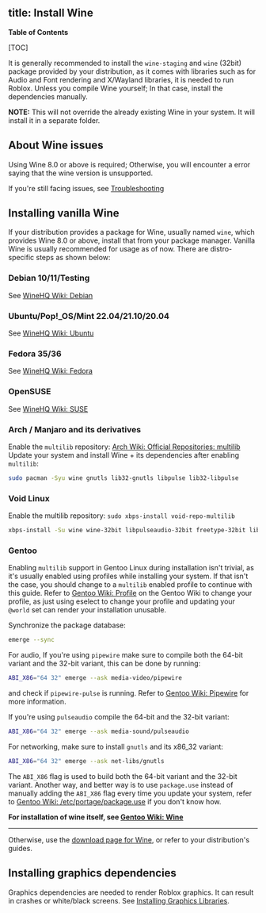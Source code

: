 title: Install Wine
---

**Table of Contents**

[TOC]

It is generally recommended to install the `wine-staging` and `wine` (32bit) package provided by your distribution, as it comes with libraries such as for Audio and Font rendering and X/Wayland libraries, it is needed to run Roblox.
Unless you compile Wine yourself; In that case, install the dependencies manually.

**NOTE:** This will not override the already existing Wine in your system. It will install it in a separate folder.

## About Wine issues

Using Wine 8.0 or above is required; Otherwise, you will encounter a error saying that the wine version is unsupported.

If you're still facing issues, see [Troubleshooting](Troubleshooting)

## Installing vanilla Wine

If your distribution provides a package for Wine, usually named `wine`, which provides Wine 8.0 or above,
install that from your package manager. Vanilla Wine is usually recommended for usage as of now.
There are distro-specific steps as shown below:

### Debian 10/11/Testing

See [WineHQ Wiki: Debian](https://wiki.winehq.org/Debian)

### Ubuntu/Pop!_OS/Mint 22.04/21.10/20.04

See [WineHQ Wiki: Ubuntu](https://wiki.winehq.org/Ubuntu)

### Fedora 35/36

See [WineHQ Wiki: Fedora](https://wiki.winehq.org/Fedora)

### OpenSUSE

See [WineHQ Wiki: SUSE](https://en.opensuse.org/Wine#Repositories)

### Arch / Manjaro and its derivatives

Enable the `multilib` repository: [Arch Wiki: Official Repositories: multilib](https://wiki.archlinux.org/title/official_repositories#multilib)<br />
Update your system and install Wine + its dependencies after enabling `multilib`:
```sh
sudo pacman -Syu wine gnutls lib32-gnutls libpulse lib32-libpulse
```

### Void Linux

Enable the multilib repository: `sudo xbps-install void-repo-multilib`
```sh
xbps-install -Su wine wine-32bit libpulseaudio-32bit freetype-32bit libgcc-32bit
```

### Gentoo

Enabling `multilib` support in Gentoo Linux during installation isn't trivial, as it's usually enabled using profiles while installing your system. If that isn't the case, you should change to a `multilib` enabled profile to continue with this guide. Refer to [Gentoo Wiki: Profile](https://wiki.gentoo.org/wiki/Profile_(Portage) "`Profile`") on the Gentoo Wiki to change your profile, as just using eselect to change your profile and updating your `@world` set can render your installation unusable.

Synchronize the package database:
```sh
emerge --sync
```

For audio, If you're using `pipewire` make sure to compile both the 64-bit variant and the 32-bit variant, this can be done by running:
```sh
ABI_X86="64 32" emerge --ask media-video/pipewire
```
and check if `pipewire-pulse` is running. Refer to [Gentoo Wiki: Pipewire](https://wiki.gentoo.org/wiki/PipeWire) for more information.

If you're using `pulseaudio` compile the 64-bit and the 32-bit variant:
```sh
ABI_X86="64 32" emerge --ask media-sound/pulseaudio
```

For networking, make sure to install `gnutls` and its x86_32 variant:
```sh
ABI_X86="64 32" emerge --ask net-libs/gnutls
```
The `ABI_X86` flag is used to build both the 64-bit variant and the 32-bit variant.
Another way, and better way is to use `package.use` instead of manually adding the `ABI_X86` flag every time you update your system, refer to [Gentoo Wiki: /etc/portage/package.use](https://wiki.gentoo.org/wiki//etc/portage/package.use) if you don't know how.

**For installation of wine itself, see [Gentoo Wiki: Wine](https://wiki.gentoo.org/wiki/Wine)**

---

Otherwise, use the [download page for Wine](https://wiki.winehq.org/Download), or refer to your distribution's guides.

## Installing graphics dependencies

Graphics dependencies are needed to render Roblox graphics. It can result in crashes or white/black screens.
See [Installing Graphics Libraries](Installing-Graphics-Libraries).

